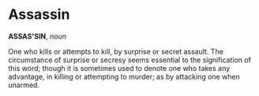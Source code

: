 # Assassin

**ASSAS'SIN**, _noun_

One who kills or attempts to kill, by surprise or secret assault. The circumstance of surprise or secresy seems essential to the signification of this word; though it is sometimes used to denote one who takes any advantage, in killing or attempting to murder; as by attacking one when unarmed.